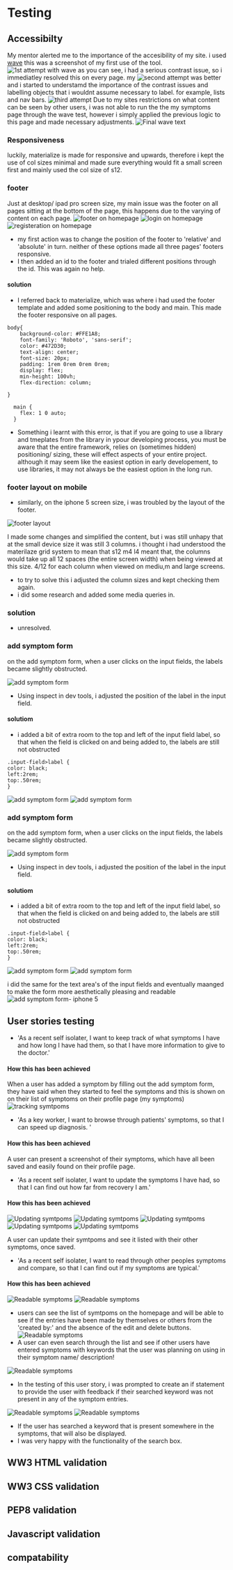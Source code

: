 # Testing

## Accessibilty
My mentor alerted me to the importance of the accesibility of my site. 
i used [wave](https://wave.webaim.org/)
this was a screenshot of my first use of the tool. 
![1st attempt with wave](/testing/screenshots/wave-test-1-(homepage).png) as you can see, i had a serious contrast issue, so i immediatley resolved this on every page. 
my ![second attempt](/testing/screenshots/wave-test-2-(homepage).png) was better and i started to understamd the importance of the contrast issues and labelling objects that i wouldnt assume necessary to label. for example, lists and nav bars. ![third attempt](/testing/screenshots/wave-test-3-(homepage).png)
Due to my sites restrictions on what content can be seen by other users, i was not able to run the the my symptoms page through the wave test, however i simply applied the previous logic to this page and made necessary adjustments. 
![Final wave text](/testing/screenshots/wave-test-final.png)

### Responsiveness
luckily, materialize is made for responsive and upwards, therefore i kept the use of col sizes minimal and made sure everything would fit a small screen first and mainly used the col size of s12. 

### footer
Just at desktop/ ipad pro screen size,
my main issue was the footer on all pages sitting at the bottom of the page, this happens due to the varying of content on each page. 
![footer on homepage](/testing/responsiveness/ipad-pro-homepage(2).png)
![login on homepage](/testing/responsiveness/login.png)
![registeration on homepage](/testing/responsiveness/ipad-pro-register.png)

* my first action was to change the position of the footer to 'relative' and 'absolute' in turn. neither of these options made all three pages' footers responsive.
* I then added an id to the footer and trialed different positions through the id. This was again no help. 

#### solution 
- I referred back to materialize, which was where i had used the footer template and added some positioning to the body and main. This made the footer responsive on all pages. 
```
body{
    background-color: #FFE1A8;
    font-family: 'Roboto', 'sans-serif';
    color: #472D30;
    text-align: center;
    font-size: 20px;
    padding: 1rem 0rem 0rem 0rem;
    display: flex;
    min-height: 100vh;
    flex-direction: column;

}

  main {
    flex: 1 0 auto;
  }
```
- Something i learnt with this error, is that if you are going to use a library and tmeplates from the library in ypour developing process, you must be aware that the entire framework, relies on (sometimes hidden) positioning/ sizing, these will effect aspects of your entire project. although it may seem like the easiest option in early developement, to use libraries, it may not always be the easiest option in the long run. 

### footer layout on mobile 
- similarly, on the iphone 5 screen size, i was troubled by the layout of the footer. 

![footer layout](/testing/responsiveness/iphone-5-footer-layout.png)

I made some changes and simplified the content, but i was still unhapy that at the small device size it was still 3 columns. i thought i had understood the materilaze grid system to mean that s12 m4 l4 meant that, the columns would take up all 12 spaces (the entire screen width) when being viewed at this size. 4/12 for each column when viewed on mediu,m and large screens. 

- to try to solve this i adjusted the column sizes and kept checking them again. 
- i did some research and added some media queries in. 

### solution 
- unresolved. 

### add symptom form 
on the add symptom form, when a user clicks on the input fields, the labels became slightly obstructed. 

![add symptom form](/testing/responsiveness/ipad-pro-add-symptom-form(1).png)


* Using inspect in dev tools, i adjusted the position of the label in the input field.

#### solutiom 
- i added a bit of extra room to the top and left of the input field label, so that when the field is clicked on and being added to, the labels are still not obstructed 
```
.input-field>label {
color: black;
left:2rem;
top:.50rem;
}
```
![add symptom form](/testing/responsiveness/ipad-pro-add-symptom-form(2).png)
![add symptom form](/testing/responsiveness/ipad-pro-add-symptom-form(3).png)


### add symptom form 
on the add symptom form, when a user clicks on the input fields, the labels became slightly obstructed. 

![add symptom form](/testing/responsiveness/ipad-pro-add-symptom-form(1).png)


* Using inspect in dev tools, i adjusted the position of the label in the input field.

#### solutiom 
- i added a bit of extra room to the top and left of the input field label, so that when the field is clicked on and being added to, the labels are still not obstructed 
```
.input-field>label {
color: black;
left:2rem;
top:.50rem;
}
```
![add symptom form](/testing/responsiveness/ipad-pro-add-symptom-form(2).png)
![add symptom form](/testing/responsiveness/ipad-pro-add-symptom-form(3).png)


i did the same for the text area's of the input fields and eventually maanged to make the form more aesthetically pleasing and readable 
![add symptom form- iphone 5](/testing/responsiveness/iphone-5-add-symptom-form.png)

## User stories testing

- 'As a recent self isolater, I want to keep track of what symptoms I have and how long I have had them, so that I have more information to give to the doctor.'

#### How this has been achieved
When a user has added a symptom by filling out the add symptom form, they have said when they started to feel the symptoms and this is shown on on their list of symptoms on their profile page (my symptoms)
![tracking symtpoms](/testing/user-stories/track-symptoms.png)


- 'As a key worker, I want to browse through patients' symptoms, so that I can speed up diagnosis. '

#### How this has been achieved
A user can present a screenshot of their symptoms, which have all been saved and easily found on their profile page. 

- 'As a recent self isolater, I want to update the symptoms I have had, so that I can find out how far from recovery I am.'

#### How this has been achieved
![Updating symtpoms](/testing/user-stories/update-symptom(1).png)
![Updating symtpoms](/testing/user-stories/update-symptom(2).png)
![Updating symtpoms](/testing/user-stories/update-symptom(3).png)
![Updating symtpoms](/testing/user-stories/update-symptom(4).png)
![Updating symtpoms](/testing/user-stories/updated-symptom.png)

A user can update their symtpoms and see it listed with their other symptoms, once saved.

- 'As a recent self isolater, I want to read through other peoples symptoms and compare, so that I can find out if my symptoms are typical.'

#### How this has been achieved
![Readable symptoms](/testing/user-stories/readable-symptoms(1).png)
![Readable symptoms](/testing/user-stories/readable-symptoms(2).png)
- users can see the list of symtpoms on the homepage and will be able to see if the entries have been made by themselves or others from the 'created by:' and the absence of the edit and delete buttons. 
![Readable symptoms](/testing/user-stories/readable-symptoms(3).png)
- A user can even search through the list and see if other users have entered symptoms with keywords that the user was planning on using in their symptom name/ description!

![Readable symptoms](/testing/user-stories/readable-symptoms(4).png)
- In the testing of this user story, i was prompted to create an if statement to provide the user with feedback if their searched keyword was not present in any of the symptom entries. 

![Readable symptoms](/testing/user-stories/readable-symptoms(5).png)
![Readable symptoms](/testing/user-stories/readable-symptoms(6).png)
- If the user has searched a keyword that is present somewhere in the symptoms, that will also be displayed. 
- I was very happy with the functionality of the search box. 

## WW3 HTML validation 
## WW3 CSS validation 
## PEP8 validation 
## Javascript validation 
## compatability